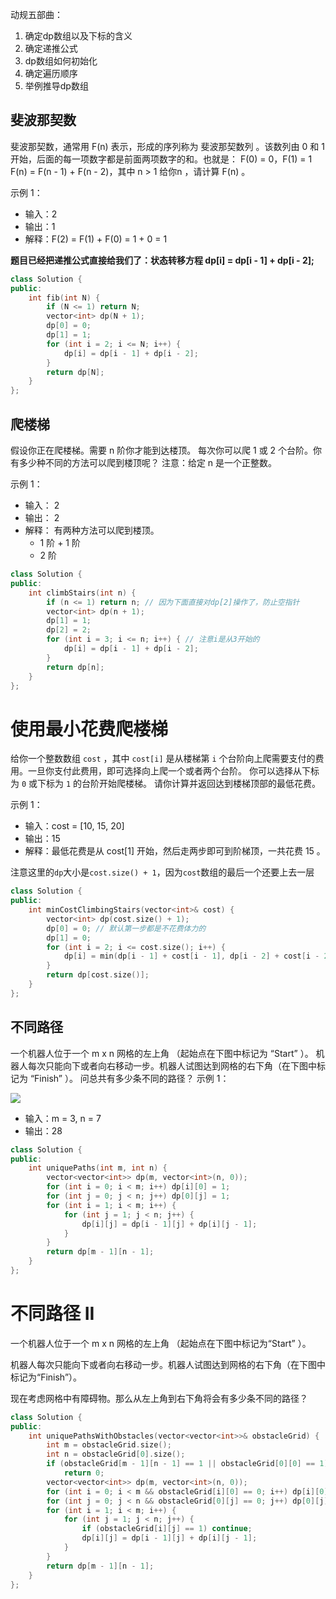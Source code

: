 动规五部曲：

1.  确定dp数组以及下标的含义
2.  确定递推公式
3.  dp数组如何初始化
4.  确定遍历顺序
5.  举例推导dp数组

## 斐波那契数

斐波那契数，通常用 F(n) 表示，形成的序列称为 斐波那契数列 。该数列由 0 和 1 开始，后面的每一项数字都是前面两项数字的和。也就是： F(0) = 0，F(1) = 1 F(n) = F(n - 1) + F(n - 2)，其中 n > 1 给你n ，请计算 F(n) 。

示例 1：

-   输入：2
-   输出：1
-   解释：F(2) = F(1) + F(0) = 1 + 0 = 1

**题目已经把递推公式直接给我们了：状态转移方程 dp[i] = dp[i - 1] + dp[i - 2];**
```cpp
class Solution {
public:
    int fib(int N) {
        if (N <= 1) return N;
        vector<int> dp(N + 1);
        dp[0] = 0;
        dp[1] = 1;
        for (int i = 2; i <= N; i++) {
            dp[i] = dp[i - 1] + dp[i - 2];
        }
        return dp[N];
    }
};
```

## 爬楼梯


假设你正在爬楼梯。需要 n 阶你才能到达楼顶。
每次你可以爬 1 或 2 个台阶。你有多少种不同的方法可以爬到楼顶呢？
注意：给定 n 是一个正整数。

示例 1：
-   输入： 2
-   输出： 2
-   解释： 有两种方法可以爬到楼顶。
    -   1 阶 + 1 阶
    -   2 阶

```cpp
class Solution {
public:
    int climbStairs(int n) {
        if (n <= 1) return n; // 因为下面直接对dp[2]操作了，防止空指针
        vector<int> dp(n + 1);
        dp[1] = 1;
        dp[2] = 2;
        for (int i = 3; i <= n; i++) { // 注意i是从3开始的
            dp[i] = dp[i - 1] + dp[i - 2];
        }
        return dp[n];
    }
};
```

# 使用最小花费爬楼梯

给你一个整数数组 `cost` ，其中 `cost[i]` 是从楼梯第 `i` 个台阶向上爬需要支付的费用。一旦你支付此费用，即可选择向上爬一个或者两个台阶。
你可以选择从下标为 `0` 或下标为 `1` 的台阶开始爬楼梯。
请你计算并返回达到楼梯顶部的最低花费。

示例 1：

-   输入：cost = [10, 15, 20]
-   输出：15
-   解释：最低花费是从 cost[1] 开始，然后走两步即可到阶梯顶，一共花费 15 。

注意这里的`dp`大小是`cost.size() + 1`，因为`cost`数组的最后一个还要上去一层
```cpp
class Solution {
public:
    int minCostClimbingStairs(vector<int>& cost) {
        vector<int> dp(cost.size() + 1);
        dp[0] = 0; // 默认第一步都是不花费体力的
        dp[1] = 0;
        for (int i = 2; i <= cost.size(); i++) {
            dp[i] = min(dp[i - 1] + cost[i - 1], dp[i - 2] + cost[i - 2]);
        }
        return dp[cost.size()];
    }
};
```

## 不同路径
一个机器人位于一个 m x n 网格的左上角 （起始点在下图中标记为 “Start” ）。
机器人每次只能向下或者向右移动一步。机器人试图达到网格的右下角（在下图中标记为 “Finish” ）。
问总共有多少条不同的路径？
示例 1：

![](https://file1.kamacoder.com/i/algo/20210110174033215.png)

-   输入：m = 3, n = 7
-   输出：28

```cpp
class Solution {
public:
    int uniquePaths(int m, int n) {
        vector<vector<int>> dp(m, vector<int>(n, 0));
        for (int i = 0; i < m; i++) dp[i][0] = 1;
        for (int j = 0; j < n; j++) dp[0][j] = 1;
        for (int i = 1; i < m; i++) {
            for (int j = 1; j < n; j++) {
                dp[i][j] = dp[i - 1][j] + dp[i][j - 1];
            }
        }
        return dp[m - 1][n - 1];
    }
};
```

# 不同路径 II


一个机器人位于一个 m x n 网格的左上角 （起始点在下图中标记为“Start” ）。

机器人每次只能向下或者向右移动一步。机器人试图达到网格的右下角（在下图中标记为“Finish”）。

现在考虑网格中有障碍物。那么从左上角到右下角将会有多少条不同的路径？


```cpp
class Solution {
public:
    int uniquePathsWithObstacles(vector<vector<int>>& obstacleGrid) {
        int m = obstacleGrid.size();
        int n = obstacleGrid[0].size();
        if (obstacleGrid[m - 1][n - 1] == 1 || obstacleGrid[0][0] == 1) //如果在起点或终点出现了障碍，直接返回0
            return 0;
        vector<vector<int>> dp(m, vector<int>(n, 0));
        for (int i = 0; i < m && obstacleGrid[i][0] == 0; i++) dp[i][0] = 1;
        for (int j = 0; j < n && obstacleGrid[0][j] == 0; j++) dp[0][j] = 1;
        for (int i = 1; i < m; i++) {
            for (int j = 1; j < n; j++) {
                if (obstacleGrid[i][j] == 1) continue;
                dp[i][j] = dp[i - 1][j] + dp[i][j - 1];
            }
        }
        return dp[m - 1][n - 1];
    }
};
```
<!--stackedit_data:
eyJoaXN0b3J5IjpbLTk5ODAwOTI0OSwtMTI1MDU1OTMxNCwtNz
k1NTM3NTQ1LDE1NzkyMzA0NDIsLTIxMTEwNDQzMTMsMTQwMzkz
NTA2OV19
-->